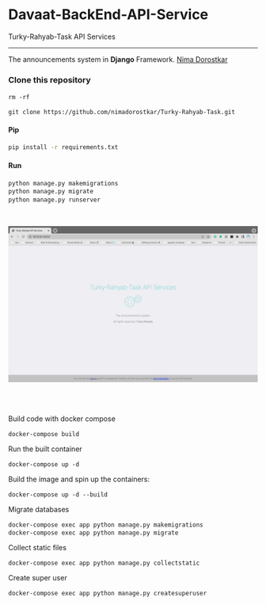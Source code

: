 # Davaat-BackEnd-API-Service
Turky-Rahyab-Task API Services
<hr>

The announcements system  in **Django** Framework. [Nima Dorostkar](https://nimadorostkar.com/)



### Clone this repository

```
rm -rf
```

```
git clone https://github.com/nimadorostkar/Turky-Rahyab-Task.git
```

#### Pip
```bash
pip install -r requirements.txt

```

#### Run
```bash
python manage.py makemigrations
python manage.py migrate
python manage.py runserver

```

<br>

![Turky-Rahyab-Task](https://github.com/nimadorostkar/Turky-Rahyab-Task/blob/master/Screenshot.png)


<br><br>



Build code with docker compose
```
docker-compose build
```

Run the built container
```
docker-compose up -d
```



Build the image and spin up the containers:
```
docker-compose up -d --build
```



Migrate databases
```
docker-compose exec app python manage.py makemigrations
docker-compose exec app python manage.py migrate
```



Collect static files
```
docker-compose exec app python manage.py collectstatic
```



Create super user
```
docker-compose exec app python manage.py createsuperuser
```
